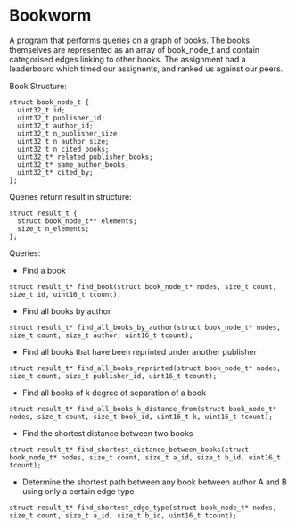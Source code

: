 # Bookworm
A program that performs queries on a graph of books.
The books themselves are represented as an array of book_node_t and contain categorised edges linking to other books. 
The assignment had a leaderboard which timed our assignents, and ranked us against our peers. 

Book Structure:
```
struct book_node_t {
  uint32_t id;
  uint32_t publisher_id;
  uint32_t author_id;
  uint32_t n_publisher_size;
  uint32_t n_author_size;
  uint32_t n_cited_books;
  uint32_t* related_publisher_books;
  uint32_t* same_author_books;
  uint32_t* cited_by;
};
```

Queries return result in structure:
```
struct result_t {
  struct book_node_t** elements;
  size_t n_elements;
};
```

Queries:
  - Find a book
  
  ``` struct result_t* find_book(struct book_node_t* nodes, size_t count, size_t id, uint16_t tcount); ```
  - Find all books by author
  
  ```struct result_t* find_all_books_by_author(struct book_node_t* nodes, size_t count, size_t author, uint16_t tcount);```

  - Find all books that have been reprinted under another publisher
  
  ```struct result_t* find_all_books_reprinted(struct book_node_t* nodes, size_t count, size_t publisher_id, uint16_t tcount);```

  - Find all books of k degree of separation of a book
  
  ```struct result_t* find_all_books_k_distance_from(struct book_node_t* nodes, size_t count, size_t book_id, uint16_t k, uint16_t tcount);```

  - Find the shortest distance between two books
  
  ```struct result_t* find_shortest_distance_between_books(struct book_node_t* nodes, size_t count, size_t a_id, size_t b_id, uint16_t tcount);```

  - Determine the shortest path between any book between author A and B using only a certain edge type
  
  ```struct result_t* find_shortest_edge_type(struct book_node_t* nodes, size_t count, size_t a_id, size_t b_id, uint16_t tcount);```

